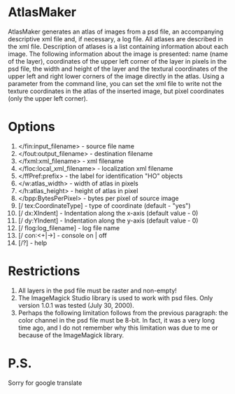 # AtlasMaker
AtlasMaker generates an atlas of images from a psd file, an accompanying descriptive xml file and, if necessary, a log file. All atlases are described in the xml file. Description of atlases is a list containing information about each image. The following information about the image is presented: name (name of the layer), coordinates of the upper left corner of the layer in pixels in the psd file, the width and height of the layer and the textural coordinates of the upper left and right lower corners of the image directly in the atlas. Using a parameter from the command line, you can set the xml file to write not the texture coordinates in the atlas of the inserted image, but pixel coordinates (only the upper left corner).
# Options
<ol>
  <li>&lt;/fin:input_filename>      - source file name </li>
  <li>&lt;/fout:output_filename>    - destination filename </li>
  <li>&lt;/fxml:xml_filename>       - xml filename </li>
  <li>&lt;/floc:local_xml_filename> - localization xml filename </li>
  <li>&lt;/ffPref:prefix>           - the label for identification "HO" objects </li>
  <li>&lt;/w:atlas_width>           - width of atlas in pixels </li>
  <li>&lt;/h:atlas_height>          - height of atlas in pixel </li>
  <li>&lt;/bpp:BytesPerPixel>       - bytes per pixel of source image </li>
  <li>[/ tex:CoordinateType]        - type of coordinate <yes / no> (default - "yes") </li>
  <li>[/ dx:XIndent]                - Indentation along the x-axis (default value - 0) </li>
  <li>[/ dy:YIndent]                - Indentation along the y-axis (default value - 0) </li>
  <li>[/ flog:log_filename]         - log file name </li>
  <li>[/ con:<+|->]                 - console on | off </li>
  <li>[/?]                          - help </li>
</ol>

# Restrictions
<ol>
  <li> All layers in the psd file must be raster and non-empty! </li>
  <li> The ImageMagick Studio library is used to work with psd files. Only version 1.0.1 was tested (July 30, 2000). </li>
  <li> Perhaps the following limitation follows from the previous paragraph: the color channel in the psd file must be 8-bit. In fact, it was a very long time ago, and I do not remember why this limitation was due to me or because of the ImageMagick library. </li>
</ol>

# P.S.
<p>Sorry for google translate</p>